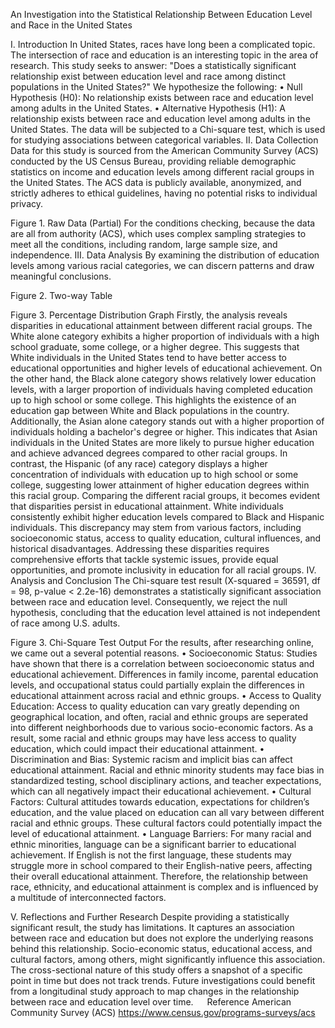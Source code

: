 An Investigation into the Statistical Relationship Between Education Level and Race in the United States 

I. Introduction
In United States, races have long been a complicated topic. The intersection of race and education is an interesting topic in the area of research. This study seeks to answer: "Does a statistically significant relationship exist between education level and race among distinct populations in the United States?" 
We hypothesize the following:
•	Null Hypothesis (H0): No relationship exists between race and education level among adults in the United States.
•	Alternative Hypothesis (H1): A relationship exists between race and education level among adults in the United States.
The data will be subjected to a Chi-square test, which is used for studying associations between categorical variables.
II. Data Collection
Data for this study is sourced from the American Community Survey (ACS) conducted by the US Census Bureau, providing reliable demographic statistics on income and education levels among different racial groups in the United States. The ACS data is publicly available, anonymized, and strictly adheres to ethical guidelines, having no potential risks to individual privacy.
 
Figure 1. Raw Data (Partial)
For the conditions checking, because the data are all from authority (ACS), which uses complex sampling strategies to meet all the conditions, including random, large sample size, and independence. 
III. Data Analysis
By examining the distribution of education levels among various racial categories, we can discern patterns and draw meaningful conclusions.
 
Figure 2. Two-way Table

 
Figure 3. Percentage Distribution Graph
Firstly, the analysis reveals disparities in educational attainment between different racial groups. The White alone category exhibits a higher proportion of individuals with a high school graduate, some college, or a higher degree. This suggests that White individuals in the United States tend to have better access to educational opportunities and higher levels of educational achievement. On the other hand, the Black alone category shows relatively lower education levels, with a larger proportion of individuals having completed education up to high school or some college. This highlights the existence of an education gap between White and Black populations in the country.
Additionally, the Asian alone category stands out with a higher proportion of individuals holding a bachelor's degree or higher. This indicates that Asian individuals in the United States are more likely to pursue higher education and achieve advanced degrees compared to other racial groups. In contrast, the Hispanic (of any race) category displays a higher concentration of individuals with education up to high school or some college, suggesting lower attainment of higher education degrees within this racial group.
Comparing the different racial groups, it becomes evident that disparities persist in educational attainment. White individuals consistently exhibit higher education levels compared to Black and Hispanic individuals. This discrepancy may stem from various factors, including socioeconomic status, access to quality education, cultural influences, and historical disadvantages. Addressing these disparities requires comprehensive efforts that tackle systemic issues, provide equal opportunities, and promote inclusivity in education for all racial groups.
IV. Analysis and Conclusion
The Chi-square test result (X-squared = 36591, df = 98, p-value < 2.2e-16) demonstrates a statistically significant association between race and education level. Consequently, we reject the null hypothesis, concluding that the education level attained is not independent of race among U.S. adults.
 
Figure 3. Chi-Square Test Output
For the results, after researching online, we came out a several potential reasons. 
•	Socioeconomic Status: Studies have shown that there is a correlation between socioeconomic status and educational achievement. Differences in family income, parental education levels, and occupational status could partially explain the differences in educational attainment across racial and ethnic groups.
•	Access to Quality Education: Access to quality education can vary greatly depending on geographical location, and often, racial and ethnic groups are seperated into different neighborhoods due to various socio-economic factors. As a result, some racial and ethnic groups may have less access to quality education, which could impact their educational attainment.
•	Discrimination and Bias: Systemic racism and implicit bias can affect educational attainment. Racial and ethnic minority students may face bias in standardized testing, school disciplinary actions, and teacher expectations, which can all negatively impact their educational achievement.
•	Cultural Factors: Cultural attitudes towards education, expectations for children’s education, and the value placed on education can all vary between different racial and ethnic groups. These cultural factors could potentially impact the level of educational attainment.
•	Language Barriers: For many racial and ethnic minorities, language can be a significant barrier to educational achievement. If English is not the first language, these students may struggle more in school compared to their English-native peers, affecting their overall educational attainment.
Therefore, the relationship between race, ethnicity, and educational attainment is complex and is influenced by a multitude of interconnected factors. 

V. Reflections and Further Research
Despite providing a statistically significant result, the study has limitations. It captures an association between race and education but does not explore the underlying reasons behind this relationship. Socio-economic status, educational access, and cultural factors, among others, might significantly influence this association. 
The cross-sectional nature of this study offers a snapshot of a specific point in time but does not track trends. Future investigations could benefit from a longitudinal study approach to map changes in the relationship between race and education level over time.
 
Reference
American Community Survey (ACS)
https://www.census.gov/programs-surveys/acs
